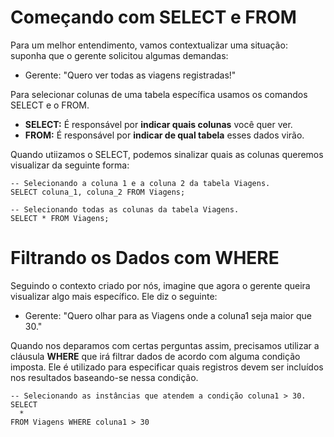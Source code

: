 # Começando com SELECT e FROM
Para um melhor entendimento, vamos contextualizar uma situação: suponha que o gerente solicitou algumas demandas:

- Gerente: "Quero ver todas as viagens registradas!"

Para selecionar colunas de uma tabela específica usamos os comandos SELECT e o FROM.

- **SELECT:** É responsável por **indicar quais colunas** você quer ver.
- **FROM:** É responsável por **indicar de qual tabela** esses dados virão.

Quando utiizamos o SELECT, podemos sinalizar quais as colunas queremos visualizar da seguinte forma:

```
-- Selecionando a coluna 1 e a coluna 2 da tabela Viagens.
SELECT coluna_1, coluna_2 FROM Viagens;

-- Selecionando todas as colunas da tabela Viagens.
SELECT * FROM Viagens;
```

# Filtrando os Dados com WHERE
Seguindo o contexto criado por nós, imagine que agora o gerente queira visualizar algo mais específico. Ele diz o seguinte:

- Gerente: "Quero olhar para as Viagens onde a coluna1 seja maior que 30."

Quando nos deparamos com certas perguntas assim, precisamos utilizar a cláusula **WHERE** que irá filtrar dados de acordo com alguma condição imposta. Ele é utilizado para especificar quais registros devem ser incluídos nos resultados baseando-se nessa condição.

```
-- Selecionando as instâncias que atendem a condição coluna1 > 30.
SELECT
  *
FROM Viagens WHERE coluna1 > 30
```
